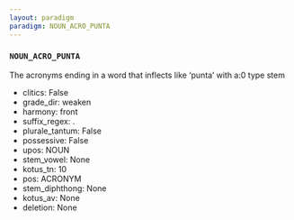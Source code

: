 ```yaml
---
layout: paradigm
paradigm: NOUN_ACRO_PUNTA
---
```

### ` NOUN_ACRO_PUNTA `

The acronyms ending in a word that inflects like ‘punta’ with a:0 type stem
* clitics: False
* grade_dir: weaken
* harmony: front
* suffix_regex: .
* plurale_tantum: False
* possessive: False
* upos: NOUN
* stem_vowel: None
* kotus_tn: 10
* pos: ACRONYM
* stem_diphthong: None
* kotus_av: None
* deletion: None
